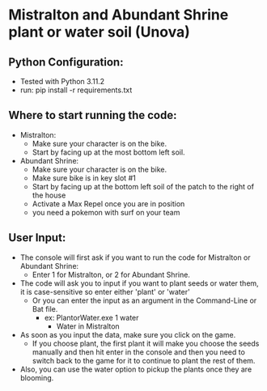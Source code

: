 # Mistralton and Abundant Shrine plant or water soil (Unova)

## Python Configuration:
* Tested with Python 3.11.2
* run: pip install -r requirements.txt

## Where to start running the code:
* Mistralton:
    * Make sure your character is on the bike.
    * Start by facing up at the most bottom left soil.
* Abundant Shrine:
    * Make sure your character is on the bike.
    * Make sure bike is in key slot #1
    * Start by facing up at the bottom left soil of the patch to the right of the house
    * Activate a Max Repel once you are in position
    * you need a pokemon with surf on your team

## User Input:
* The console will first ask if you want to run the code for Mistralton or Abundant Shrine:
    * Enter 1 for Mistralton, or 2 for Abundant Shrine.
* The code will ask you to input if you want to plant seeds or water them, it is case-sensitive so enter either 'plant' or 'water'
    * Or you can enter the input as an argument in the Command-Line or Bat file.
        * ex: PlantorWater.exe 1 water
            * Water in Mistralton
* As soon as you input the data, make sure you click on the game.
    * If you choose plant, the first plant it will make you choose the seeds manually and then hit enter in the console and then you need to switch back to the game for it to continue to plant the rest of them.
* Also, you can use the water option to pickup the plants once they are blooming.
